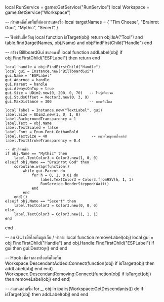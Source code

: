 local RunService = game:GetService("RunService")
local Workspace = game:GetService("Workspace")

-- กำหนดชื่อไอเท็มที่ต้องการแสดงชื่อ
local targetNames = {
    "Tim Cheese",
    "Brainrot God",
    "Mythic",
    "Secert"
}

-- ฟังก์ชันเช็ควัตถุ
local function isTarget(obj)
    return obj:IsA("Tool") and table.find(targetNames, obj.Name) and obj:FindFirstChild("Handle")
end

-- สร้าง BillboardGui ขนาดคงที่
local function addLabel(obj)
    if obj:FindFirstChild("ESPLabel") then return end

    local handle = obj:FindFirstChild("Handle")
    local gui = Instance.new("BillboardGui")
    gui.Name = "ESPLabel"
    gui.Adornee = handle
    gui.Parent = handle
    gui.AlwaysOnTop = true
    gui.Size = UDim2.new(0, 200, 0, 70)   -- ใหญ่เทียบจอ
    gui.StudsOffset = Vector3.new(0, 3, 0)
    gui.MaxDistance = 300                 -- มองเห็นไกล

    local label = Instance.new("TextLabel", gui)
    label.Size = UDim2.new(1, 0, 1, 0)
    label.BackgroundTransparency = 1
    label.Text = obj.Name
    label.TextScaled = false
    label.Font = Enum.Font.GothamBold
    label.TextSize = 40                    -- ขนาดใหญ่ตามในคลิป
    label.TextStrokeTransparency = 0.4

    -- ปรับสีตามชื่อ
    if obj.Name == "Mythic" then
        label.TextColor3 = Color3.new(1, 0, 0)
    elseif obj.Name == "Brainrot God" then
        coroutine.wrap(function()
            while gui.Parent do
                for h = 0, 1, 0.01 do
                    label.TextColor3 = Color3.fromHSV(h, 1, 1)
                    RunService.RenderStepped:Wait()
                end
            end
        end)()
    elseif obj.Name == "Secert" then
        label.TextColor3 = Color3.new(0, 0, 0)
    else
        label.TextColor3 = Color3.new(1, 1, 1)
    end
end

-- ลบ GUI เมื่อไอเท็มถูกเก็บ / ทำลาย
local function removeLabel(obj)
    local gui = obj:FindFirstChild("Handle") and obj.Handle:FindFirstChild("ESPLabel")
    if gui then gui:Destroy() end
end

-- Hook เมื่อจำลองหรือเพิ่มไอเท็ม
Workspace.DescendantAdded:Connect(function(obj)
    if isTarget(obj) then addLabel(obj) end
end)
Workspace.DescendantRemoving:Connect(function(obj)
    if isTarget(obj) then removeLabel(obj) end
end)

-- สแกนตอนเริ่ม
for _, obj in ipairs(Workspace:GetDescendants()) do
    if isTarget(obj) then addLabel(obj) end
end
